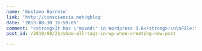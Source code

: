 ```yaml
---
name: 'Gustavo Barreto'
link: 'http://consciencia.net/gblog'
date: '2013-08-30 16:59:05'
comment: "<strong>It has \"moved\" in Wordpress 3.6</strong>:\n\nFile:\n `wp-admin/includes/ajax-actions.php` \n\nLine  `666` :\n\n\n{% highlight php %}\n$tags = get_terms( $taxonomy, array( 'number' =&gt; 45, 'orderby' =&gt; 'count', 'order' =&gt; 'DESC' ) );\n{% endhighlight %}\n\n\n\nQuite scary number ;)"
post_id: /2010/08/21/show-all-tags-in-wp-when-creating-new-post

---
```



